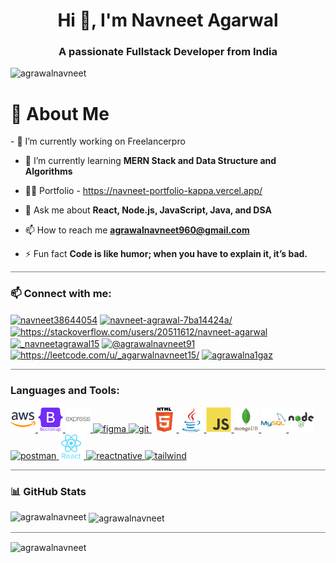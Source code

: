 <h1 align="center">Hi 👋, I'm Navneet Agarwal</h1>
<h3 align="center">A passionate Fullstack Developer from India</h3>
<p align="left">
  <img src="https://komarev.com/ghpvc/?username=agrawalnavneet&label=Profile%20views&color=0e75b6&style=flat" alt="agrawalnavneet" />
</p>

<p <img align="right" alt="coding" width="400" src="https://user-images.githubusercontent.com/55389276/140866485-8fb1c876-9a8f-4d6a-98dc-08c4981eaf70.gif"> </p>

<h1>🌟 About Me</h1>
- 🔭 I’m currently working on Freelancerpro

- 🌱 I’m currently learning **MERN Stack and Data Structure and Algorithms**


- 👨‍💻 Portfolio - https://navneet-portfolio-kappa.vercel.app/

- 💬 Ask me about **React, Node.js, JavaScript, Java, and DSA**

- 📫 How to reach me **agrawalnavneet960@gmail.com**

- ⚡ Fun fact **Code is like humor; when you have to explain it, it’s bad.**
<hr style="border: none; height: 1px; background-color: grey;">

<h3 align="left">📫 Connect with me:</h3>

<p align="left">
<a href="https://twitter.com/navneet38644054" target="blank"><img align="center" src="https://raw.githubusercontent.com/rahuldkjain/github-profile-readme-generator/master/src/images/icons/Social/twitter.svg" alt="navneet38644054" height="30" width="40" /></a>
<a href="https://linkedin.com/in/navneet-agrawal-7ba14424a/" target="blank"><img align="center" src="https://raw.githubusercontent.com/rahuldkjain/github-profile-readme-generator/master/src/images/icons/Social/linked-in-alt.svg" alt="navneet-agrawal-7ba14424a/" height="30" width="40" /></a>
<a href="https://stackoverflow.com/users/https://stackoverflow.com/users/20511612/navneet-agarwal" target="blank"><img align="center" src="https://raw.githubusercontent.com/rahuldkjain/github-profile-readme-generator/master/src/images/icons/Social/stack-overflow.svg" alt="https://stackoverflow.com/users/20511612/navneet-agarwal" height="30" width="40" /></a>
<a href="https://instagram.com/_navneetagrawal15" target="blank"><img align="center" src="https://raw.githubusercontent.com/rahuldkjain/github-profile-readme-generator/master/src/images/icons/Social/instagram.svg" alt="_navneetagrawal15" height="30" width="40" /></a>
<a href="https://www.hackerrank.com/@agrawalnavneet91" target="blank"><img align="center" src="https://raw.githubusercontent.com/rahuldkjain/github-profile-readme-generator/master/src/images/icons/Social/hackerrank.svg" alt="@agrawalnavneet91" height="30" width="40" /></a>
<a href="https://www.leetcode.com/https://leetcode.com/u/_agarwalnavneet15/" target="blank"><img align="center" src="https://raw.githubusercontent.com/rahuldkjain/github-profile-readme-generator/master/src/images/icons/Social/leet-code.svg" alt="https://leetcode.com/u/_agarwalnavneet15/" height="30" width="40" /></a>
<a href="https://auth.geeksforgeeks.org/user/agrawalna1gaz" target="blank"><img align="center" src="https://raw.githubusercontent.com/rahuldkjain/github-profile-readme-generator/master/src/images/icons/Social/geeks-for-geeks.svg" alt="agrawalna1gaz" height="30" width="40" /></a>
</p>
<hr style="border: none; height: 1px; background-color: grey;">
<h3 align="left">Languages and Tools:</h3>
<p align="left"> <a href="https://aws.amazon.com" target="_blank" rel="noreferrer"> <img src="https://raw.githubusercontent.com/devicons/devicon/master/icons/amazonwebservices/amazonwebservices-original-wordmark.svg" alt="aws" width="40" height="40"/> </a> <a href="https://getbootstrap.com" target="_blank" rel="noreferrer"> <img src="https://raw.githubusercontent.com/devicons/devicon/master/icons/bootstrap/bootstrap-plain-wordmark.svg" alt="bootstrap" width="40" height="40"/> </a> <a href="https://expressjs.com" target="_blank" rel="noreferrer"> <img src="https://raw.githubusercontent.com/devicons/devicon/master/icons/express/express-original-wordmark.svg" alt="express" width="40" height="40"/> </a> <a href="https://www.figma.com/" target="_blank" rel="noreferrer"> <img src="https://www.vectorlogo.zone/logos/figma/figma-icon.svg" alt="figma" width="40" height="40"/> </a> <a href="https://git-scm.com/" target="_blank" rel="noreferrer"> <img src="https://www.vectorlogo.zone/logos/git-scm/git-scm-icon.svg" alt="git" width="40" height="40"/> </a> <a href="https://www.w3.org/html/" target="_blank" rel="noreferrer"> <img src="https://raw.githubusercontent.com/devicons/devicon/master/icons/html5/html5-original-wordmark.svg" alt="html5" width="40" height="40"/> </a> <a href="https://www.java.com" target="_blank" rel="noreferrer"> <img src="https://raw.githubusercontent.com/devicons/devicon/master/icons/java/java-original.svg" alt="java" width="40" height="40"/> </a> <a href="https://developer.mozilla.org/en-US/docs/Web/JavaScript" target="_blank" rel="noreferrer"> <img src="https://raw.githubusercontent.com/devicons/devicon/master/icons/javascript/javascript-original.svg" alt="javascript" width="40" height="40"/> </a> <a href="https://www.mongodb.com/" target="_blank" rel="noreferrer"> <img src="https://raw.githubusercontent.com/devicons/devicon/master/icons/mongodb/mongodb-original-wordmark.svg" alt="mongodb" width="40" height="40"/> </a> <a href="https://www.mysql.com/" target="_blank" rel="noreferrer"> <img src="https://raw.githubusercontent.com/devicons/devicon/master/icons/mysql/mysql-original-wordmark.svg" alt="mysql" width="40" height="40"/> </a> <a href="https://nodejs.org" target="_blank" rel="noreferrer"> <img src="https://raw.githubusercontent.com/devicons/devicon/master/icons/nodejs/nodejs-original-wordmark.svg" alt="nodejs" width="40" height="40"/> </a> <a href="https://postman.com" target="_blank" rel="noreferrer"> <img src="https://www.vectorlogo.zone/logos/getpostman/getpostman-icon.svg" alt="postman" width="40" height="40"/> </a> <a href="https://reactjs.org/" target="_blank" rel="noreferrer"> <img src="https://raw.githubusercontent.com/devicons/devicon/master/icons/react/react-original-wordmark.svg" alt="react" width="40" height="40"/> </a> <a href="https://reactnative.dev/" target="_blank" rel="noreferrer"> <img src="https://reactnative.dev/img/header_logo.svg" alt="reactnative" width="40" height="40"/> </a> <a href="https://tailwindcss.com/" target="_blank" rel="noreferrer"> <img src="https://www.vectorlogo.zone/logos/tailwindcss/tailwindcss-icon.svg" alt="tailwind" width="40" height="40"/> </a> </p>
<hr style="border: none; height: 1px; background-color: grey;">

<h3> 📊 GitHub Stats</h3>
<p><img align="left" src="https://github-readme-stats.vercel.app/api/top-langs?username=agrawalnavneet&show_icons=true&locale=en&layout=compact" alt="agrawalnavneet" /></p>


<p>&nbsp;<img align="center" src="https://github-readme-stats.vercel.app/api?username=agrawalnavneet&show_icons=true&locale=en" alt="agrawalnavneet" /></p>
<hr style="border: none; height: 1px; background-color: grey;">

<p><img align="center" src="https://github-readme-streak-stats.herokuapp.com/?user=agrawalnavneet&" alt="agrawalnavneet" /></p>
